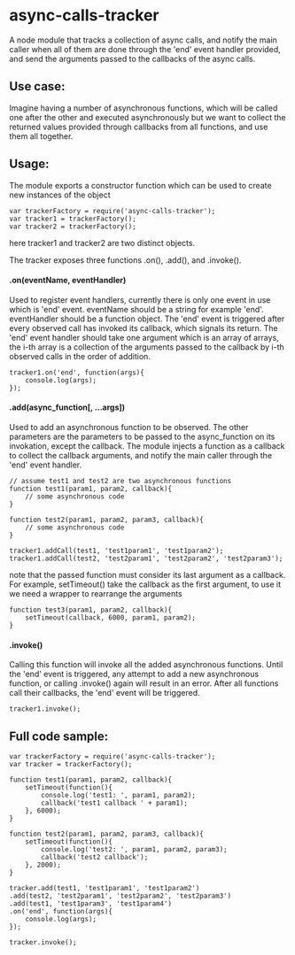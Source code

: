 # async-calls-tracker
A node module that tracks a collection of async calls, and notify the main caller when all of them are done through the 'end' event handler provided, and send the arguments passed to the callbacks of the async calls.

## Use case:
Imagine having a number of asynchronous functions, which will be called one after the other and executed asynchronously but we want to collect the returned values provided through callbacks from all functions, and use them all together.

## Usage:
The module exports a constructor function which can be used to create new instances of the object
```
var trackerFactory = require('async-calls-tracker');
var tracker1 = trackerFactory();
var tracker2 = trackerFactory();
```
here tracker1 and tracker2 are two distinct objects.

The tracker exposes three functions .on(), .add(), and .invoke().
#### .on(eventName, eventHandler)
Used to register event handlers, currently there is only one event in use which is 'end' event. eventName should be a string for example 'end'. eventHandler should be a function object. The 'end' event is triggered after every observed call has invoked its callback, which signals its return. The 'end' event handler should take one argument which is an array of arrays, the i-th array is a collection of the arguments passed to the callback by i-th observed calls in the order of addition.
```
tracker1.on('end', function(args){
	console.log(args);
});
```
#### .add(async_function[, ...args])
Used to add an asynchronous function to be observed. The other parameters are the parameters to be passed to the async_function on its invokation, except the callback. The module injects a function as a callback to collect the callback arguments, and notify the main caller through the 'end' event handler.
```
// assume test1 and test2 are two asynchronous functions
function test1(param1, param2, callback){
	// some asynchronous code
}

function test2(param1, param2, param3, callback){
	// some asynchronous code
}

tracker1.addCall(test1, 'test1param1', 'test1param2');
tracker1.addCall(test2, 'test2param1', 'test2param2', 'test2param3');
```
note that the passed function must consider its last argument as a callback. For example, setTimeout() take the callback as the first argument, to use it we need a wrapper to rearrange the arguments
```
function test3(param1, param2, callback){
	setTimeout(callback, 6000, param1, param2);
}
```
#### .invoke()
Calling this function will invoke all the added asynchronous functions. Until the 'end' event is triggered, any attempt to add a new asynchronous function, or calling .invoke() again will result in an error. After all functions call their callbacks, the 'end' event will be triggered.
```
tracker1.invoke();
```
## Full code sample:
```
var trackerFactory = require('async-calls-tracker');
var tracker = trackerFactory();

function test1(param1, param2, callback){
	setTimeout(function(){
		console.log('test1: ', param1, param2);
		callback('test1 callback ' + param1);
	}, 6000);
}

function test2(param1, param2, param3, callback){
	setTimeout(function(){
		console.log('test2: ', param1, param2, param3);
		callback('test2 callback');
	}, 2000);
}

tracker.add(test1, 'test1param1', 'test1param2')
.add(test2, 'test2param1', 'test2param2', 'test2param3')
.add(test1, 'test1param3', 'test1param4')
.on('end', function(args){
	console.log(args);
});

tracker.invoke();
```
